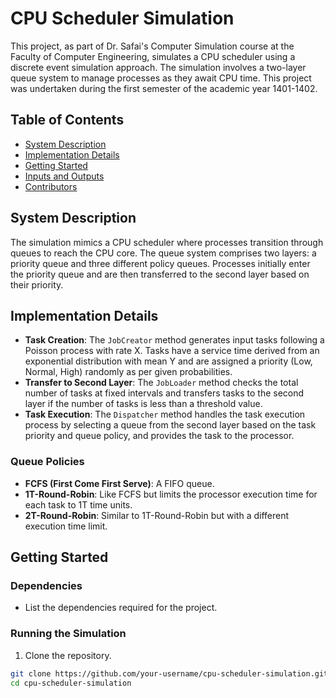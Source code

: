 # CPU Scheduler Simulation

This project, as part of Dr. Safai's Computer Simulation course at the Faculty of Computer Engineering, simulates a CPU scheduler using a discrete event simulation approach. The simulation involves a two-layer queue system to manage processes as they await CPU time. This project was undertaken during the first semester of the academic year 1401-1402.

## Table of Contents

- [System Description](#system-description)
- [Implementation Details](#implementation-details)
- [Getting Started](#getting-started)
- [Inputs and Outputs](#inputs-and-outputs)
- [Contributors](#contributors)

## System Description

The simulation mimics a CPU scheduler where processes transition through queues to reach the CPU core. The queue system comprises two layers: a priority queue and three different policy queues. Processes initially enter the priority queue and are then transferred to the second layer based on their priority.

## Implementation Details

- **Task Creation**: The `JobCreator` method generates input tasks following a Poisson process with rate X. Tasks have a service time derived from an exponential distribution with mean Y and are assigned a priority (Low, Normal, High) randomly as per given probabilities.
- **Transfer to Second Layer**: The `JobLoader` method checks the total number of tasks at fixed intervals and transfers tasks to the second layer if the number of tasks is less than a threshold value.
- **Task Execution**: The `Dispatcher` method handles the task execution process by selecting a queue from the second layer based on the task priority and queue policy, and provides the task to the processor.

### Queue Policies

- **FCFS (First Come First Serve)**: A FIFO queue.
- **1T-Round-Robin**: Like FCFS but limits the processor execution time for each task to 1T time units.
- **2T-Round-Robin**: Similar to 1T-Round-Robin but with a different execution time limit.

## Getting Started

### Dependencies

- List the dependencies required for the project.

### Running the Simulation

1. Clone the repository.
```bash
git clone https://github.com/your-username/cpu-scheduler-simulation.git
cd cpu-scheduler-simulation
